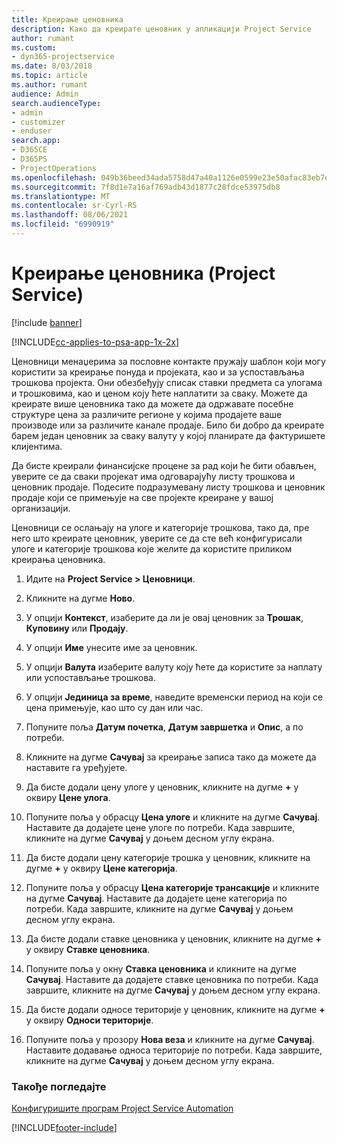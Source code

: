 ```yaml
---
title: Креирање ценовника
description: Како да креирате ценовник у апликацији Project Service
author: rumant
ms.custom:
- dyn365-projectservice
ms.date: 8/03/2018
ms.topic: article
ms.author: rumant
audience: Admin
search.audienceType:
- admin
- customizer
- enduser
search.app:
- D365CE
- D365PS
- ProjectOperations
ms.openlocfilehash: 049b36beed34ada5758d47a40a1126e0599e23e50afac83eb7ef0e37daaaaa65
ms.sourcegitcommit: 7f8d1e7a16af769adb43d1877c28fdce53975db8
ms.translationtype: MT
ms.contentlocale: sr-Cyrl-RS
ms.lasthandoff: 08/06/2021
ms.locfileid: "6990919"
---
```

# <a name="create-a-price-list-project-service"></a>Креирање ценовника (Project Service)

[!include [banner](../includes/psa-now-project-operations.md)]

[!INCLUDE[cc-applies-to-psa-app-1x-2x](../includes/cc-applies-to-psa-app-1x-2x.md)]

Ценовници менаџерима за пословне контакте пружају шаблон који могу користити за креирање понуда и пројеката, као и за успостављања трошкова пројекта. Они обезбеђују списак ставки предмета са улогама и трошковима, као и ценом коју ћете наплатити за сваку. Можете да креирате више ценовника тако да можете да одржавате посебне структуре цена за различите регионе у којима продајете ваше производе или за различите канале продаје. Било би добро да креирате барем један ценовник за сваку валуту у којој планирате да фактуришете клијентима.  
  
Да бисте креирали финансијске процене за рад који ће бити обављен, уверите се да сваки пројекат има одговарајућу листу трошкова и ценовник продаје. Подесите подразумевану листу трошкова и ценовник продаје који се примењује на све пројекте креиране у вашој организацији.  
  
Ценовници се ослањају на улоге и категорије трошкова, тако да, пре него што креирате ценовник, уверите се да сте већ конфигурисали улоге и категорије трошкова које желите да користите приликом креирања ценовника.  
  
1.  Идите на **Project Service > Ценовници**.  
  
2.  Кликните на дугме **Ново**.  
  
3.  У опцији **Контекст**, изаберите да ли је овај ценовник за **Трошак**, **Куповину** или **Продају**.  
  
4.  У опцији **Име** унесите име за ценовник.  
  
5.  У опцији **Валута** изаберите валуту коју ћете да користите за наплату или успостављање трошкова.  
  
6.  У опцији **Јединица за време**, наведите временски период на који се цена примењује, као што су дан или час.  
  
7.  Попуните поља **Датум почетка**, **Датум завршетка** и **Опис**, а по потреби.  
  
8.  Кликните на дугме **Сачувај** за креирање записа тако да можете да наставите га уређујете.  
  
9. Да бисте додали цену улоге у ценовник, кликните на дугме **+** у оквиру **Цене улога**.  
  
10. Попуните поља у обрасцу **Цена улоге** и кликните на дугме **Сачувај**. Наставите да додајете цене улоге по потреби. Када завршите, кликните на дугме **Сачувај** у доњем десном углу екрана.  
  
11. Да бисте додали цену категорије трошка у ценовник, кликните на дугме **+** у оквиру **Цене категорија**.  
  
12. Попуните поља у обрасцу **Цена категорије трансакције** и кликните на дугме **Сачувај**. Наставите да додајете цене категорија по потреби. Када завршите, кликните на дугме **Сачувај** у доњем десном углу екрана.  
  
13. Да бисте додали ставке ценовника у ценовник, кликните на дугме **+** у оквиру **Ставке ценовника**.  
  
14. Попуните поља у окну **Ставка ценовника** и кликните на дугме **Сачувај**. Наставите да додајете ставке ценовника по потреби. Када завршите, кликните на дугме **Сачувај** у доњем десном углу екрана.  
  
15. Да бисте додали односе територије у ценовник, кликните на дугме **+** у оквиру **Односи територије**.  
  
16. Попуните поља у прозору **Нова веза** и кликните на дугме **Сачувај**. Наставите додавање односа територије по потреби. Када завршите, кликните на дугме **Сачувај** у доњем десном углу екрана.  
  
### <a name="see-also"></a>Такође погледајте  
 [Конфигуришите програм Project Service Automation](../psa/configure.md)


[!INCLUDE[footer-include](../includes/footer-banner.md)]